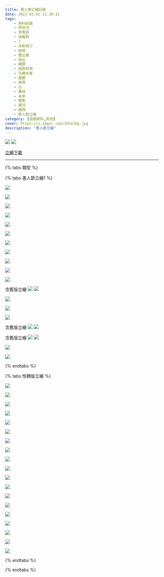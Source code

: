 ```yaml
---
title: 愚人節立繪記錄
date: 2022-03-02 11:30:31
tags: 
    - 資料紀錄
    - 李世河
    - 李雪菲
    - 徐維莉
    - J
    - 米斯特汀
    - 納塔
    - 蕾比雅
    - 哈比
    - 緹娜
    - 薇歐莉特
    - 沃爾夫姜
    - 露娜
    - 索瑪
    - 白
    - 賽特
    - 未來
    - 徹斯
    - 銀河
    - 露西
    - 愚人節立繪
category: [遊戲資料,其他]
cover: https://i.imgur.com/3G5Z1Hg.jpg
description: "愚人節立繪"
---
```


![](https://i.imgur.com/3G5Z1Hg.jpg)
![](https://i.imgur.com/TJjwIeq.jpg)


[立繪下載](https://closers.vod.nexoncdn.co.kr/site/fansitekit/Closers_FansiteKit_lieDay_210323_pdabaa.zip)


---

{% tabs 類型 %}
<!-- tab 愚人節立繪1(含舊版立繪) -->
{% tabs 愚人節立繪1 %}
<!-- tab 李世河(Seha)-->
![](https://i.imgur.com/fXwfGZk.jpg)
<!-- endtab -->
<!-- tab 李雪菲(Seulbi)-->
![](https://i.imgur.com/YF1dn75.jpg)
<!-- endtab -->
<!-- tab 徐維莉(Yuri)-->
![](https://i.imgur.com/cl6fsSO.jpg)
<!-- endtab -->
<!-- tab J-->
![](https://i.imgur.com/5rmi1My.jpg)
<!-- endtab -->
<!-- tab 米斯特汀(Tein)-->
![](https://i.imgur.com/gMuQjWq.jpg)
<!-- endtab -->
<!-- tab 納塔(Nata)-->
![](https://i.imgur.com/JGq7ZZ0.jpg)
<!-- endtab -->
<!-- tab 蕾比雅(Levia)-->
![](https://i.imgur.com/paW4OcY.jpg)
<!-- endtab -->
<!-- tab 哈比(Harpy)-->
![](https://i.imgur.com/InePLEP.jpg)
<!-- endtab -->
<!-- tab 緹娜(Tina)-->
![](https://i.imgur.com/KvpSPcn.jpg)
<!-- endtab -->
<!-- tab 薇歐莉特(Violet)-->
![](https://i.imgur.com/5n9Tnmv.jpg)
<!-- endtab -->
<!-- tab 沃爾夫姜(Wolfgang)-->
![](https://i.imgur.com/AMEjsxH.jpg)
<!-- endtab -->
<!-- tab 露娜(Luna)-->
含舊版立繪
![](https://i.imgur.com/d19Vusu.jpg)
![](https://i.imgur.com/Bxbb8W1.jpeg)
<!-- endtab -->
<!-- tab 索瑪(Soma)-->
![](https://i.imgur.com/9670qVH.jpg)
<!-- endtab -->
<!-- tab 白(Bai)-->
![](https://i.imgur.com/OwlwqnZ.jpg)
<!-- endtab -->
<!-- tab 賽特(Seth)-->
![](https://i.imgur.com/51Soe7K.jpg)
<!-- endtab -->
<!-- tab 未來(Mirae)-->
含舊版立繪
![](https://i.imgur.com/ejOEyRR.jpg)
![](https://i.imgur.com/CSg2EWx.jpeg)
<!-- endtab -->
<!-- tab 徹斯(Chulsoo)-->
含舊版立繪
![](https://i.imgur.com/ZNo6rY3.jpg)
![](https://i.imgur.com/opziccV.jpeg)
<!-- endtab -->
<!-- tab 銀河(Eunha)-->
![](https://i.imgur.com/CDEYcww.jpg)
<!-- endtab -->
<!-- tab 露西(Lucy)-->
![](https://i.imgur.com/aQ1nLpv.jpg)
<!-- endtab -->
{% endtabs %}
<!-- endtab -->

<!-- tab 性轉版立繪 -->
{% tabs 性轉版立繪 %}
<!-- tab 李世河(Seha)-->
![](https://i.imgur.com/g8f7VPw.jpg)
<!-- endtab -->
<!-- tab 李雪菲(Seulbi)-->
![](https://i.imgur.com/OKZLOY1.jpg)
<!-- endtab -->
<!-- tab 徐維莉(Yuri)-->
![](https://i.imgur.com/QcRCNiL.jpg)
<!-- endtab -->
<!-- tab J-->
![](https://i.imgur.com/QFOJTCt.jpg)
<!-- endtab -->
<!-- tab 米斯特汀(Tein)-->
![](https://i.imgur.com/rJ4zZqX.jpg)
<!-- endtab -->
<!-- tab 納塔(Nata)-->
![](https://i.imgur.com/CQRVKPk.jpg)
<!-- endtab -->
<!-- tab 蕾比雅(Levia)-->
![](https://i.imgur.com/GHCFOwl.jpg)
<!-- endtab -->
<!-- tab 哈比(Harpy)-->
![](https://i.imgur.com/3Z9VDIp.jpg)
<!-- endtab -->
<!-- tab 緹娜(Tina)-->
![](https://i.imgur.com/lImZT8M.jpg)
<!-- endtab -->
<!-- tab 薇歐莉特(Violet)-->
![](https://i.imgur.com/BTLHn88.jpg)
<!-- endtab -->
<!-- tab 沃爾夫姜(Wolfgang)-->
![](https://i.imgur.com/mh03MmP.jpg)
<!-- endtab -->
<!-- tab 露娜(Luna)-->
![](https://i.imgur.com/ACAVNS0.jpg)
<!-- endtab -->
<!-- tab 索瑪(Soma)-->
![](https://i.imgur.com/K9RlZL8.jpg)
<!-- endtab -->
<!-- tab 白(Bai)-->
![](https://i.imgur.com/w3z1YUr.jpg)
<!-- endtab -->
<!-- tab 賽特(Seth)-->
![](https://i.imgur.com/LnngEwR.jpg)
<!-- endtab -->
<!-- tab 未來(Mirae)-->
![](https://i.imgur.com/4ShOjBb.jpg)
<!-- endtab -->
<!-- tab 徹斯(Chulsoo)-->
![](https://i.imgur.com/etnSul3.jpg)
<!-- endtab -->
<!-- tab 銀河(Eunha)-->
![](https://i.imgur.com/9nSh2gH.jpg)
<!-- endtab -->
<!-- tab 露西(Lucy)-->
![](https://i.imgur.com/dKG8nlv.jpg)
<!-- endtab -->
{% endtabs %}
<!-- endtab -->

{% endtabs %}
